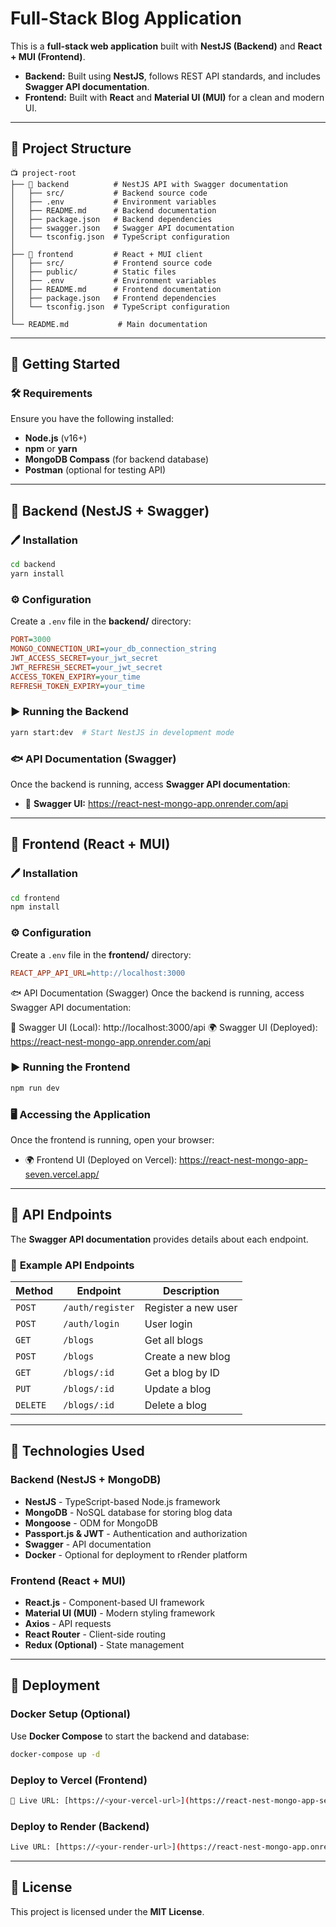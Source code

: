 # Full-Stack Blog Application

This is a **full-stack web application** built with **NestJS (Backend)** and **React + MUI (Frontend)**.

- **Backend:** Built using **NestJS**, follows REST API standards, and includes **Swagger API documentation**.
- **Frontend:** Built with **React** and **Material UI (MUI)** for a clean and modern UI.

---

## 💂 **Project Structure**
```
📺 project-root
├── 📂 backend          # NestJS API with Swagger documentation
│   ├── src/           # Backend source code
│   ├── .env           # Environment variables
│   ├── README.md      # Backend documentation
│   ├── package.json   # Backend dependencies
│   ├── swagger.json   # Swagger API documentation
│   └── tsconfig.json  # TypeScript configuration
│
├── 📂 frontend         # React + MUI client
│   ├── src/           # Frontend source code
│   ├── public/        # Static files
│   ├── .env           # Environment variables
│   ├── README.md      # Frontend documentation
│   ├── package.json   # Frontend dependencies
│   └── tsconfig.json  # TypeScript configuration
│
└── README.md           # Main documentation
```

---

## 🚀 **Getting Started**
### 🛠️ **Requirements**
Ensure you have the following installed:
- **Node.js** (v16+)
- **npm** or **yarn**
- **MongoDB Compass** (for backend database)
- **Postman** (optional for testing API)

---

## 📌 **Backend (NestJS + Swagger)**
### 🖊️ **Installation**
```bash
cd backend
yarn install
```

### ⚙️ **Configuration**
Create a `.env` file in the **backend/** directory:
```ini
PORT=3000
MONGO_CONNECTION_URI=your_db_connection_string
JWT_ACCESS_SECRET=your_jwt_secret
JWT_REFRESH_SECRET=your_jwt_secret
ACCESS_TOKEN_EXPIRY=your_time
REFRESH_TOKEN_EXPIRY=your_time
```

### ▶️ **Running the Backend**
```bash
yarn start:dev  # Start NestJS in development mode
```

### 🐟 **API Documentation (Swagger)**
Once the backend is running, access **Swagger API documentation**:
- 📀 **Swagger UI:** https://react-nest-mongo-app.onrender.com/api

---

## 🎨 **Frontend (React + MUI)**
### 🖊️ **Installation**
```bash
cd frontend
npm install  
```

### ⚙️ **Configuration**
Create a `.env` file in the **frontend/** directory:
```ini
REACT_APP_API_URL=http://localhost:3000
```
🐟 API Documentation (Swagger)
Once the backend is running, access Swagger API documentation:

📀 Swagger UI (Local): http://localhost:3000/api
🌍 Swagger UI (Deployed): https://react-nest-mongo-app.onrender.com/api

### ▶️ **Running the Frontend**
```bash
npm run dev
```

### 🖥️ **Accessing the Application**
Once the frontend is running, open your browser:

- 🌍 Frontend UI (Deployed on Vercel): https://react-nest-mongo-app-seven.vercel.app/
---

## 📄 **API Endpoints**
The **Swagger API documentation** provides details about each endpoint.

### 🔹 **Example API Endpoints**
| Method | Endpoint              | Description              |
|--------|-----------------------|--------------------------|
| `POST` | `/auth/register`      | Register a new user     |
| `POST` | `/auth/login`         | User login              |
| `GET`  | `/blogs`              | Get all blogs           |
| `POST` | `/blogs`              | Create a new blog       |
| `GET`  | `/blogs/:id`          | Get a blog by ID        |
| `PUT`  | `/blogs/:id`          | Update a blog           |
| `DELETE` | `/blogs/:id`        | Delete a blog           |

---

## 🔗 **Technologies Used**
### **Backend (NestJS + MongoDB)**
- **NestJS** - TypeScript-based Node.js framework
- **MongoDB** - NoSQL database for storing blog data
- **Mongoose** - ODM for MongoDB
- **Passport.js & JWT** - Authentication and authorization
- **Swagger** - API documentation
- **Docker** - Optional for deployment to rRender platform

### **Frontend (React + MUI)**
- **React.js** - Component-based UI framework
- **Material UI (MUI)** - Modern styling framework
- **Axios** - API requests
- **React Router** - Client-side routing
- **Redux (Optional)** - State management

---

## 🚀 **Deployment**
### **Docker Setup (Optional)**
Use **Docker Compose** to start the backend and database:
```bash
docker-compose up -d
```

### **Deploy to Vercel (Frontend)**
```bash
🔗 Live URL: [https://<your-vercel-url>](https://react-nest-mongo-app-seven.vercel.app/)
```

### **Deploy to Render (Backend)**
```bash
Live URL: [https://<your-render-url>](https://react-nest-mongo-app.onrender.com)
```

---

## 📝 **License**
This project is licensed under the **MIT License**.

